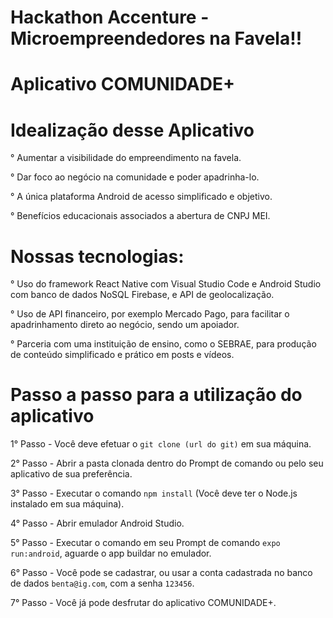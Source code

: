 # Hackathon Accenture - Microempreendedores na Favela!!

# Aplicativo COMUNIDADE+


# Idealização desse Aplicativo

° Aumentar a visibilidade do empreendimento na favela.

° Dar foco ao negócio na comunidade e poder apadrinha-lo.

° A única plataforma Android de acesso simplificado e objetivo.

° Benefícios educacionais associados a abertura de CNPJ MEI.


# Nossas tecnologias:

° Uso do framework React Native com Visual Studio Code e Android Studio com banco de dados NoSQL Firebase, e API de geolocalização.

° Uso de API financeiro, por exemplo Mercado Pago, para facilitar o apadrinhamento direto ao negócio, sendo um apoiador.

° Parceria com uma instituição de ensino, como o SEBRAE, para produção de conteúdo simplificado e prático em posts e vídeos.


# Passo a passo para a utilização do aplicativo

1° Passo - Você deve efetuar o ```git clone (url do git)```  em sua máquina.

2° Passo - Abrir a pasta clonada dentro do Prompt de comando ou pelo seu aplicativo de sua preferência.

3° Passo - Executar o comando ```npm install``` (Você deve ter o Node.js instalado em sua máquina).

4° Passo - Abrir emulador Android Studio.

5° Passo - Executar o comando em seu Prompt de comando ```expo run:android```, aguarde o app buildar no emulador.

6° Passo - Você pode se cadastrar, ou usar a conta cadastrada no banco de dados ```benta@ig.com```, com a senha ```123456```.

7° Passo - Você já pode desfrutar do aplicativo COMUNIDADE+.
